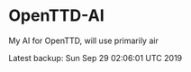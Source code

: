 # OpenTTD-AI
My AI for OpenTTD, will use primarily air

Latest backup: Sun Sep 29 02:06:01 UTC 2019
